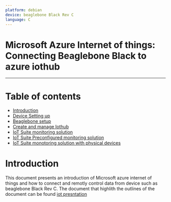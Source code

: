 ```yaml
---
platform: debian
device: beaglebone Black Rev C
language: C
---
```


Microsoft Azure Internet of things: Connecting Beaglebone Black to azure iothub
===
---

# Table of contents

-   [Introduction](#Introduction)
-   [Device Setting up](#DeviceSettingup)
-   [Beaglebone setup][lnk-beaglebone_azureiot_connect]
-   [Create and manage Iothub][lnk-Setup_and_manage_iothub]
-   [IoT Suite monitoring solution][lnk-iot_suite_remote_monitoring_solution]
-   [IoT Suite Preconfigured monitoring solution][lnk-remote_monitoring_preconfig_solution]
-   [ IoT Suite monotoring solution with physical devices][lnk-remote_monitoring_with_physical_devices]

<a name="Introduction"></a>
# Introduction
This document presents an introduction of Microsoft azure internet of things and how to connect and remotly control data from device such as beaglebone Black Rev C. The document that highlith the outlines of the document can be found [iot presntation][lnk-iot-present] 



[lnk-beaglebone_azureiot_connect]: ./beaglebone_azureiot_connect.md 
[lnk-Setup_and_manage_iothub]: ./Setup_and_manage_iothub.md
[lnk-iot_suite_remote_monitoring_solution]: ./iot_suite_remote_monitoring_solution.md
[lnk-remote_monitoring_preconfig_solution]: ./remote_monitoring_preconfig_solution.md
[lnk-remote_monitoring_with_physical_devices]: ./remote_monitoring_with_physical_devices.md
[lnk-iot-present]: ./azure_iot_demo_1.pdf



